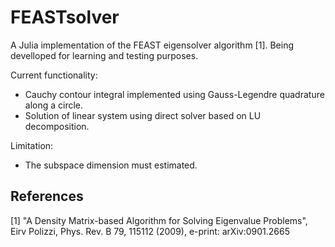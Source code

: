 # FEASTsolver

A Julia implementation of the FEAST eigensolver algorithm [1]. Being develloped for learning and testing purposes.

Current functionality:
* Cauchy contour integral implemented using Gauss-Legendre quadrature along a circle.
* Solution of linear system using direct solver based on LU decomposition.

Limitation:
* The subspace dimension must estimated.

## References
[1] "A Density Matrix-based Algorithm for Solving Eigenvalue Problems", Eirv Polizzi, Phys. Rev. B 79, 115112 (2009), e-print: arXiv:0901.2665[](https://arxiv.org/abs/0901.2665)

